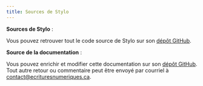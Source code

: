 ```yaml
---
title: Sources de Stylo
---
```


**Sources de Stylo** : 

Vous pouvez retrouver tout le code source de Stylo sur son [dépôt GitHub](https://github.com/EcrituresNumeriques/stylo).

**Source de la documentation** : 

Vous pouvez enrichir et modifier cette documentation sur son [dépôt GitHub](https://github.com/EcrituresNumeriques/stylo/tree/master/docs).
Tout autre retour ou commentaire peut être envoyé par courriel à <contact@ecrituresnumeriques.ca>.
